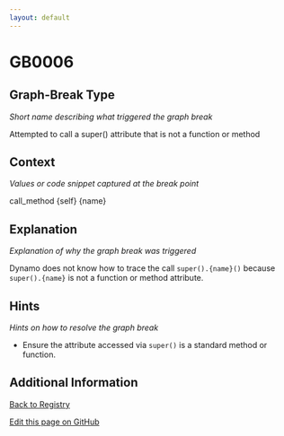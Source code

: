 ```yaml
---
layout: default
---
```

# GB0006

## Graph-Break Type
*Short name describing what triggered the graph break*

Attempted to call a super() attribute that is not a function or method

## Context
*Values or code snippet captured at the break point*

call_method {self} {name}

## Explanation
*Explanation of why the graph break was triggered*

Dynamo does not know how to trace the call `super().{name}()` because `super().{name}` is not a function or method attribute.

## Hints
*Hints on how to resolve the graph break*

- Ensure the attribute accessed via `super()` is a standard method or function.


## Additional Information

<!-- ADDITIONAL INFORMATION START - Add custom information below this line -->

<!-- ADDITIONAL INFORMATION END -->

[Back to Registry](../index.html)

[Edit this page on GitHub](https://github.com/pytorch-labs/compile-graph-break-site/edit/main/docs/gb/gb0006.md)
